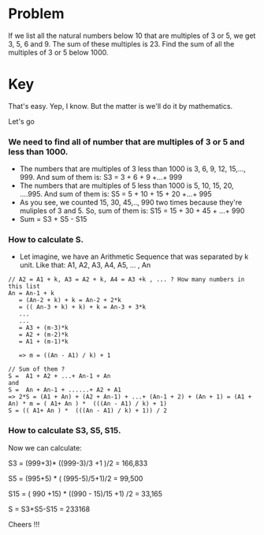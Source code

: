 # Problem
If we list all the natural numbers below 10 that are multiples of 3 or 5, we get 3, 5, 6 and 9. The sum of these multiples is 23.
Find the sum of all the multiples of 3 or 5 below 1000.

# Key
That's easy. Yep, I know. But the matter is we'll do it by mathematics.

Let's go
### We need to find all of number that are multiples of 3 or 5 and less than 1000.
  - The numbers that are multiples of 3 less than 1000 is 3, 6, 9, 12, 15,..., 999. And sum of them is: S3 = 3 + 6 + 9 +...+ 999
  - The numbers that are multiples of 5 less than 1000 is 5, 10, 15, 20, ....995. And sum of them is: S5 = 5 + 10 + 15 + 20 +...+ 995
  - As you see, we counted 15, 30, 45,.., 990  two times because they're muliples of 3 and 5. So, sum of them is: S15 = 15 + 30 + 45 + ...+ 990
  - Sum = S3 + S5 - S15
  
### How to calculate S. 
  - Let imagine, we have an Arithmetic Sequence that was separated by k unit. Like that: A1, A2, A3, A4, A5, ... , An
  
  ```
  // A2 = A1 + k, A3 = A2 + k, A4 = A3 +k , ... ? How many numbers in this list
  An = An-1 + k
     = (An-2 + k) + k = An-2 + 2*k
     = (( An-3 + k) + k) + k = An-3 + 3*k
     ...
     ...
     = A3 + (m-3)*k
     = A2 + (m-2)*k
     = A1 + (m-1)*k
     
     => m = ((An - A1) / k) + 1
     
  // Sum of them ?
  S =  A1 + A2 + ...+ An-1 + An
  and
  S =  An + An-1 + ......+ A2 + A1
  => 2*S = (A1 + An) + (A2 + An-1) + ...+ (An-1 + 2) + (An + 1) = (A1 + An) * m = ( A1+ An ) *  (((An - A1) / k) + 1)
  S = (( A1+ An ) *  (((An - A1) / k) + 1)) / 2
  ```
  
  ### How to calculate S3, S5, S15. 
  
  Now we can calculate:
  
  S3 = (999+3)* ((999-3)/3 +1 )/2 = 166,833
  
  S5 =  (995+5) * ( (995-5)/5+1)/2 = 99,500
  
  S15 = ( 990 +15) * ((990 - 15)/15 +1) /2 = 33,165
  
  S = S3+S5-S15 = 233168 
  
  Cheers !!!
  
  

